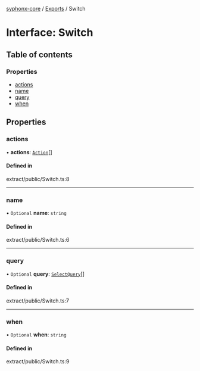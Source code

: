 [syphonx-core](../README.md) / [Exports](../modules.md) / Switch

# Interface: Switch

## Table of contents

### Properties

- [actions](Switch.md#actions)
- [name](Switch.md#name)
- [query](Switch.md#query)
- [when](Switch.md#when)

## Properties

### actions

• **actions**: [`Action`](../modules.md#action)[]

#### Defined in

extract/public/Switch.ts:8

___

### name

• `Optional` **name**: `string`

#### Defined in

extract/public/Switch.ts:6

___

### query

• `Optional` **query**: [`SelectQuery`](../modules.md#selectquery)[]

#### Defined in

extract/public/Switch.ts:7

___

### when

• `Optional` **when**: `string`

#### Defined in

extract/public/Switch.ts:9
